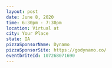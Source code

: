 ```yaml
---
layout: post
date: June 8, 2020
time: 6:30pm - 7:30pm
location: Virtual at
city: Your Place
state: IA
pizzaSponsorName: Dynamo
pizzaSponsorSite: https://godynamo.co/
eventbriteId: 107268071690
---
```

